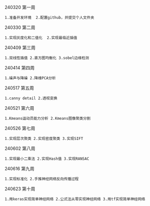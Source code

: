 240320 第一周

    1.准备开发环境  2.配置github，并提交个人文件夹
    
240330 第二周

    1.实现灰度化和二值化  2.实现最临近插值
    
240409 第三周

    1.双线性插值 2.直方图均衡化 3.sobel边缘检测
    
240414 第四周

    1.噪声与降噪 2.降维PCA分析
    
240517 第五周

    1.canny detail 2.透视变换
    
240521 第六周

    1.Kmeans运动员能力分析 2.Kmeans图像聚类分割

240526 第七周

    1.实现层次聚类 2.实现密度聚类 3.实现SIFT

240602 第八周

    1.实现最小二乘法 2.实现Hash值 3.实现RANSAC

240616 第九周

    1.实现标准化 2.手推神经网络反向传播过程

240623 第十周

    1.用keras实现简单神经网络 2.公式法从零实现神经网络 3.用tf实现简单神经网络
